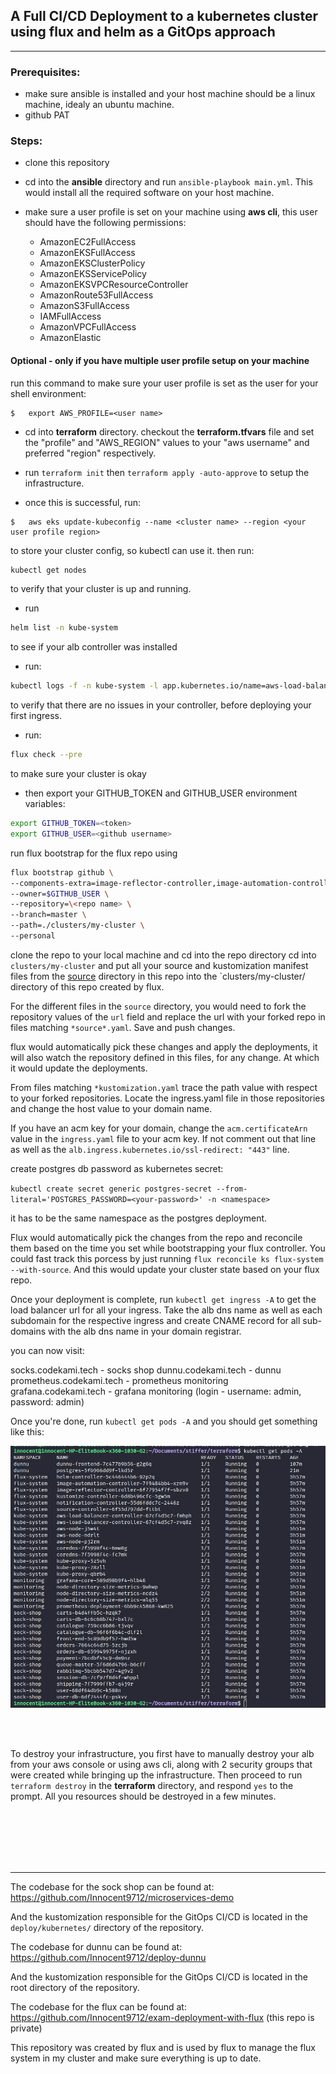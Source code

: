 ## A Full CI/CD Deployment to a kubernetes cluster using flux and helm as a GitOps approach
---



### Prerequisites: 
- make sure ansible is installed and your host machine should be a linux machine, idealy an ubuntu machine.
- github PAT


### Steps:

- clone this repository

- cd into the **ansible** directory and run `ansible-playbook main.yml`. This would install all the required software on your host machine.


- make sure a user profile is set on your machine using **aws cli**, this user should have the following permissions:

    - AmazonEC2FullAccess
    - AmazonEKSFullAccess
    - AmazonEKSClusterPolicy
    - AmazonEKSServicePolicy
    - AmazonEKSVPCResourceController
    - AmazonRoute53FullAccess
    - AmazonS3FullAccess
    - IAMFullAccess
    - AmazonVPCFullAccess
    - AmazonElastic

#### Optional - only if you have multiple user profile setup on your machine
run this command to make sure your user profile is set as the user for your shell environment:
```shell
$   export AWS_PROFILE=<user name>
```

- cd into  **terraform** directory. checkout the **terraform.tfvars** file and set the "profile" and "AWS_REGION" values to your "aws username" and preferred "region" respectively.

- run `terraform init` then `terraform apply -auto-approve` to setup the infrastructure.

- once this is successful, run:
```shell
$   aws eks update-kubeconfig --name <cluster name> --region <your user profile region>
```
to store your cluster config, so kubectl can use it. then run:
```bash
kubectl get nodes
```
to verify that your cluster is up and running.

- run
```bash
helm list -n kube-system
```
to see if your alb controller was installed

- run:
```bash
kubectl logs -f -n kube-system -l app.kubernetes.io/name=aws-load-balancer-controller
```
to verify that there are no issues in your controller, before deploying your first ingress.

- run:
```bash
flux check --pre
```
to make sure your cluster is okay

- then export your GITHUB_TOKEN and GITHUB_USER environment variables:
```bash
export GITHUB_TOKEN=<token>
export GITHUB_USER=<github username>
```

run flux bootstrap for the flux repo using

```bash
flux bootstrap github \
--components-extra=image-reflector-controller,image-automation-controller \
--owner=$GITHUB_USER \
--repository=\<repo name> \
--branch=master \
--path=./clusters/my-cluster \
--personal
```

clone the repo to your local machine and cd into the repo directory
cd into `clusters/my-cluster` and put all your source and kustomization manifest files from the [source](./source/) directory in this repo into the `clusters/my-cluster/  directory of this repo created by flux. 

For the different files in the `source` directory, you would need to fork the repository values of the `url` field and replace the url with your forked repo in files matching `*source*.yaml`. Save and push changes.

flux would automatically pick these changes and apply the deployments, it will also watch the repository defined in this files, for any change. At which it would update the deployments.

From files matching `*kustomization.yaml` trace the path value with respect to your forked repositories. Locate the ingress.yaml file in those repositories and change the host value to your domain name.

If you have an acm key for your domain, change the `acm.certificateArn` value in the `ingress.yaml` file to your acm key. If not comment out that line as well as the `alb.ingress.kubernetes.io/ssl-redirect: "443"` line.

create postgres db password as kubernetes secret:

`kubectl create secret generic postgres-secret --from-literal='POSTGRES_PASSWORD=<your-password>' -n <namespace>`

it has to be the same namespace as the postgres deployment.

Flux would automatically pick the changes from the repo and reconcile them based on the time you set while bootstrapping your flux controller. You could fast track this porcess by just running `flux reconcile ks flux-system --with-source`. And this would update your cluster state based on your flux repo.

Once your deployment is complete, run 
`kubectl get ingress -A` to get the load balancer url for all your ingress. Take the alb dns name as well as each subdomain for the respective ingress and create CNAME record for all sub-domains with the alb dns name in your domain registrar.

you can now visit:

socks.codekami.tech - socks shop
dunnu.codekami.tech - dunnu
prometheus.codekami.tech - prometheus monitoring
grafana.codekami.tech - grafana monitoring (login - username: admin, password: admin)


Once you're done, run `kubectl get pods -A` and you should get something like this:

![A result of all pods running](./all_pods.png)



<br>
<br>

To destroy your infrastructure, you first have to manually destroy your alb from your aws console or using aws cli, along with 2 security groups that were created while bringing up the infrastructure. Then proceed to run `terraform destroy` in the **terraform** directory, and respond `yes` to the prompt. All you resources should be destroyed in a few minutes.

<br>
<br>
<br>
<br>
<br>

---

The codebase for the sock shop can be found at:
https://github.com/Innocent9712/microservices-demo

And the kustomization responsible for the GitOps CI/CD is located in the `deploy/kubernetes/` directory of the repository.

The codebase for dunnu can be found at:
https://github.com/Innocent9712/deploy-dunnu

And the kustomization responsible for the GitOps CI/CD is located in the root directory of the repository.

The codebase for the flux can be found at:
https://github.com/Innocent9712/exam-deployment-with-flux (this repo is private)

This repository was created by flux and is used by flux to manage the flux system in my cluster and make sure everything is up to date.
